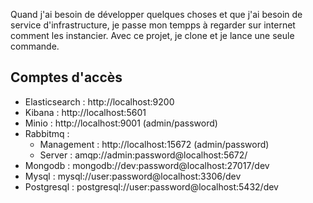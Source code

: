 Quand j'ai besoin de développer quelques choses et que j'ai besoin de service d'infrastructure, je passe mon tempps à regarder sur internet comment les instancier. Avec ce projet, je clone et je lance une seule commande.

## Comptes d'accès

- Elasticsearch : http://localhost:9200
- Kibana : http://localhost:5601
- Minio : http://localhost:9001 (admin/password)
- Rabbitmq :
  - Management : http://localhost:15672 (admin/password)
  - Server : amqp://admin:password@localhost:5672/
- Mongodb : mongodb://dev:password@localhost:27017/dev
- Mysql : mysql://user:password@localhost:3306/dev
- Postgresql : postgresql://user:password@localhost:5432/dev
